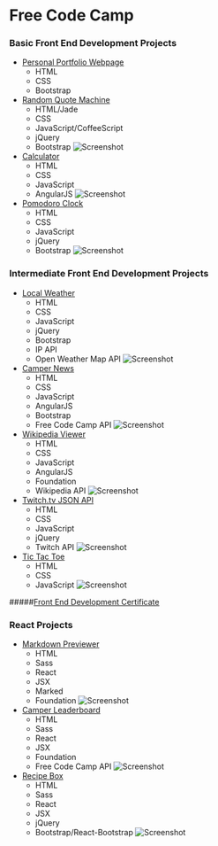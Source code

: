 # Free Code Camp
### Basic Front End Development Projects
* [Personal Portfolio Webpage](http://codepen.io/thomasvaeth/full/WQxQem/)
  - HTML
  - CSS
  - Bootstrap
* [Random Quote Machine](http://codepen.io/thomasvaeth/full/epmrEm/)
  - HTML/Jade
  - CSS
  - JavaScript/CoffeeScript
  - jQuery
  - Bootstrap
![Screenshot](https://github.com/thomasvaeth/freecodecamp/blob/master/screenshots/random-desktop.png "Screenshot")
* [Calculator](http://codepen.io/thomasvaeth/full/VerWLg/)
  - HTML
  - CSS
  - JavaScript
  - AngularJS
![Screenshot](https://github.com/thomasvaeth/freecodecamp/blob/master/screenshots/calculator-desktop.png "Screenshot")
* [Pomodoro Clock](http://codepen.io/thomasvaeth/full/QjwPgz/)
  - HTML
  - CSS
  - JavaScript
  - jQuery
  - Bootstrap
![Screenshot](https://github.com/thomasvaeth/freecodecamp/blob/master/screenshots/pomodoro-desktop.png "Screenshot")

### Intermediate Front End Development Projects
* [Local Weather](http://codepen.io/thomasvaeth/full/avzaBd/)
  - HTML
  - CSS
  - JavaScript
  - jQuery
  - Bootstrap
  - IP API
  - Open Weather Map API
![Screenshot](https://github.com/thomasvaeth/freecodecamp/blob/master/screenshots/local-desktop.png "Screenshot")
* [Camper News](http://codepen.io/thomasvaeth/full/yeXMEJ/)
  - HTML
  - CSS
  - JavaScript
  - AngularJS
  - Bootstrap
  - Free Code Camp API
![Screenshot](https://github.com/thomasvaeth/freecodecamp/blob/master/screenshots/news-desktop.png "Screenshot")
* [Wikipedia Viewer](http://codepen.io/thomasvaeth/full/adKNyx/)
  - HTML
  - CSS
  - JavaScript
  - AngularJS
  - Foundation
  - Wikipedia API
![Screenshot](https://github.com/thomasvaeth/freecodecamp/blob/master/screenshots/wikipedia-desktop.png "Screenshot")
* [Twitch.tv JSON API](http://codepen.io/thomasvaeth/full/EVyabe/)
  - HTML
  - CSS
  - JavaScript
  - jQuery
  - Twitch API
![Screenshot](https://github.com/thomasvaeth/freecodecamp/blob/master/screenshots/twitch-desktop.png "Screenshot")
* [Tic Tac Toe](http://codepen.io/thomasvaeth/full/zrmjeB/)
  - HTML
  - CSS
  - JavaScript
![Screenshot](https://github.com/thomasvaeth/freecodecamp/blob/master/screenshots/tic-desktop.png "Screenshot")

#####[Front End Development Certificate](http://www.freecodecamp.com/thomasvaeth/front-end-certification)

### React Projects
* [Markdown Previewer](http://codepen.io/thomasvaeth/full/dGJWxK/)
  - HTML
  - Sass
  - React
  - JSX
  - Marked
  - Foundation
![Screenshot](https://github.com/thomasvaeth/freecodecamp/blob/master/screenshots/markdown-desktop.png "Screenshot")
* [Camper Leaderboard](http://codepen.io/thomasvaeth/full/JGMEMm/)
  - HTML
  - Sass
  - React
  - JSX
  - Foundation
  - Free Code Camp API
![Screenshot](https://github.com/thomasvaeth/freecodecamp/blob/master/screenshots/leaderboard-desktop.png "Screenshot")
* [Recipe Box](http://codepen.io/thomasvaeth/full/EPEpvW/)
  - HTML
  - Sass
  - React
  - JSX
  - jQuery
  - Bootstrap/React-Bootstrap
![Screenshot](https://github.com/thomasvaeth/freecodecamp/blob/master/screenshots/recipe-desktop.png "Screenshot")
